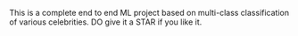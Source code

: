 This is a complete end to end ML project based on multi-class classification of various celebrities.
DO give it a STAR if you like it.
